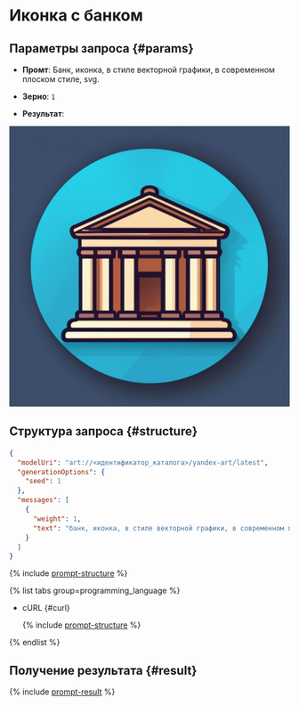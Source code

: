 # Иконка с банком

## Параметры запроса {#params}

* **Промт**: Банк, иконка, в стиле векторной графики, в современном плоском стиле, svg.

* **Зерно**: `1`

* **Результат**:

![logo-bank](../../../_assets/yandexgpt/logo-bank.jpeg)

## Структура запроса {#structure}

```json
{
  "modelUri": "art://<идентификатор_каталога>/yandex-art/latest",
  "generationOptions": {
    "seed": 1
  },
  "messages": [
    {
      "weight": 1,
      "text": "банк, иконка, в стиле векторной графики, в современном плоском стиле, svg"
    }
  ]
}
```

{% include [prompt-structure](../../../_includes/foundation-models/yandexart/api-parameters.md) %}

{% list tabs group=programming_language %}

- cURL {#curl}

  {% include [prompt-structure](../../../_includes/foundation-models/yandexart/prompt-request.md) %}

{% endlist %}

## Получение результата {#result}

{% include [prompt-result](../../../_includes/foundation-models/yandexart/prompt-result.md) %}
